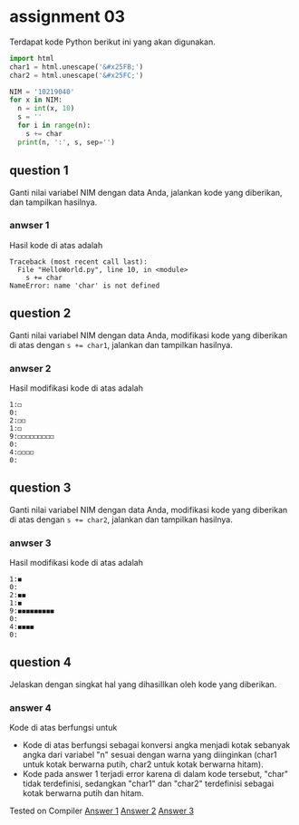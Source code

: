 # assignment 03
Terdapat kode Python berikut ini yang akan digunakan.
```python
import html
char1 = html.unescape('&#x25FB;')
char2 = html.unescape('&#x25FC;')

NIM = '10219040'
for x in NIM:
  n = int(x, 10)
  s = ''
  for i in range(n):
    s += char
  print(n, ':', s, sep='')
```

## question 1
Ganti nilai variabel NIM dengan data Anda, jalankan kode yang diberikan, dan tampilkan hasilnya.

### anwser 1
Hasil kode di atas adalah
```
Traceback (most recent call last):
  File "HelloWorld.py", line 10, in <module>
    s += char
NameError: name 'char' is not defined
```

## question 2
Ganti nilai variabel NIM dengan data Anda, modifikasi kode yang diberikan di atas dengan `s += char1`, jalankan dan tampilkan hasilnya.

### anwser 2
Hasil modifikasi kode di atas adalah
```
1:◻
0:
2:◻◻
1:◻
9:◻◻◻◻◻◻◻◻◻
0:
4:◻◻◻◻
0:
```

## question 3
Ganti nilai variabel NIM dengan data Anda, modifikasi kode yang diberikan di atas dengan `s += char2`, jalankan dan tampilkan hasilnya.

### anwser 3
Hasil modifikasi kode di atas adalah
```
1:◼
0:
2:◼◼
1:◼
9:◼◼◼◼◼◼◼◼◼
0:
4:◼◼◼◼
0:
```

## question 4
Jelaskan dengan singkat hal yang dihasillkan oleh kode yang diberikan.

### answer 4
Kode di atas berfungsi untuk
+ Kode di atas berfungsi sebagai konversi angka menjadi kotak sebanyak angka dari variabel "n" sesuai dengan warna yang diinginkan (char1 untuk kotak berwarna putih, char2 untuk kotak berwarna hitam).
+ Kode pada answer 1 terjadi error karena di dalam kode tersebut, "char" tidak terdefinisi, sedangkan "char1" dan "char2" terdefinisi sebagai kotak berwarna putih dan hitam.

Tested on Compiler 
[Answer 1](https://onecompiler.com/python/3xrz4zs73)
[Answer 2](https://onecompiler.com/python/3xrz5vdkr)
[Answer 3](https://onecompiler.com/python/3xrz5x3a6)

